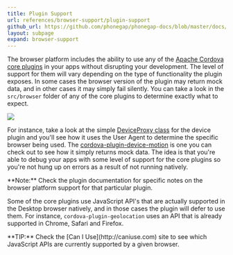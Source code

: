 ```yaml
---
title: Plugin Support
url: references/browser-support/plugin-support
github_url: https://github.com/phonegap/phonegap-docs/blob/master/docs/references/browser-support/2-plugin-support.html.md
layout: subpage
expand: browser-support
---
```


The browser platform includes the ability to use any of the [Apache Cordova core plugins](/plugin-apis/) in your apps without disrupting your development. The level of support for them will vary depending on the type of functionality the plugin exposes. In some cases the browser version of the plugin may return mock data, and in other cases
 it may simply fail silently. You can take a look in the `src/browser` folder of any of the core plugins to determine exactly what to expect. 
 
 ![](/images/browser-support/browser-folder.png)
 
 For instance, take a look at the simple [DeviceProxy class](https://github.com/apache/cordova-plugin-device/tree/master/src/browser) 
  for the device plugin and you'll see how it uses the User Agent to determine the specific browser being used. 
  The [cordova-plugin-device-motion](https://github.com/apache/cordova-plugin-device-motion/blob/master/src/browser/AccelerometerProxy.js) 
  is one you can check out to see how it simply returns mock data. The idea is that you're able to debug your apps with some level of
   support for the core plugins so you're not hung up on errors as a result of not running natively.   
   
<div class="alert--info">**Note:** Check the plugin documentation for specific notes on the browser platform support for that particular plugin.</div> 

 
Some of the core plugins use JavaScript API's that are actually supported in the Desktop browser natively, and in those cases the plugin will defer to use
 them. For instance, `cordova-plugin-geolocation` uses an API that is already supported in Chrome, Safari and Firefox. 
 
 <div class="alert--tip">**TIP:** Check the [Can I Use](http://caniuse.com) site to see which JavaScript APIs are currently supported by a 
 given browser.</div> 

 